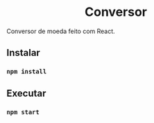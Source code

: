 <h1 align="center"> Conversor </h1>

Conversor de moeda feito com React.

## Instalar 


### `npm install`

## Executar 


### `npm start`
